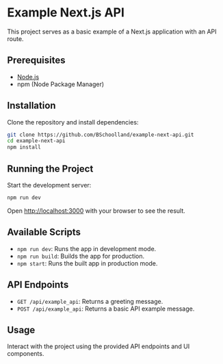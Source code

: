 # Example Next.js API

This project serves as a basic example of a Next.js application with an API route.

## Prerequisites

- [Node.js](https://nodejs.org/en/download/)
- npm (Node Package Manager)

## Installation

Clone the repository and install dependencies:

```bash
git clone https://github.com/BSchoolland/example-next-api.git
cd example-next-api
npm install
```

## Running the Project

Start the development server:

```bash
npm run dev
```

Open [http://localhost:3000](http://localhost:3000) with your browser to see the result.

## Available Scripts

- `npm run dev`: Runs the app in development mode.
- `npm run build`: Builds the app for production.
- `npm start`: Runs the built app in production mode.

## API Endpoints

- `GET /api/example_api`: Returns a greeting message.
- `POST /api/example_api`: Returns a basic API example message.

## Usage

Interact with the project using the provided API endpoints and UI components.
